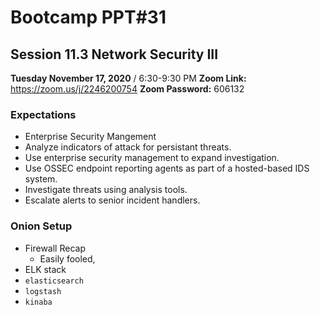 # Bootcamp PPT#31
## Session 11.3 Network Security III
**Tuesday November 17, 2020** / 6:30-9:30 PM
**Zoom Link:** https://zoom.us/j/2246200754 
**Zoom Password:** 606132

### Expectations

- Enterprise Security Mangement
- Analyze indicators of attack for persistant threats.
- Use enterprise security management to expand investigation.
- Use OSSEC endpoint reporting agents as part of a hosted-based IDS system.
- Investigate threats using analysis tools.
- Escalate alerts to senior incident handlers.

### Onion Setup

- Firewall Recap
  - Easily fooled,
- ELK stack
- `elasticsearch`
- `logstash`
- `kinaba`

